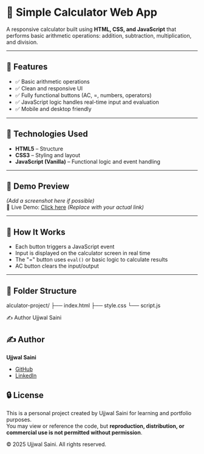 # 📱 Simple Calculator Web App

A responsive calculator built using **HTML, CSS, and JavaScript** that performs basic arithmetic operations: addition, subtraction, multiplication, and division.

---

## 🔧 Features

- ✅ Basic arithmetic operations  
- ✅ Clean and responsive UI  
- ✅ Fully functional buttons (AC, =, numbers, operators)  
- ✅ JavaScript logic handles real-time input and evaluation  
- ✅ Mobile and desktop friendly

---

## 🚀 Technologies Used

- **HTML5** – Structure  
- **CSS3** – Styling and layout  
- **JavaScript (Vanilla)** – Functional logic and event handling

---

## 📸 Demo Preview

*(Add a screenshot here if possible)*  
🔗 Live Demo: [Click here](https://ujjwalsainii.github.io/basic-calculator/) *(Replace with your actual link)*

---

## 🧠 How It Works

- Each button triggers a JavaScript event
- Input is displayed on the calculator screen in real time
- The "=" button uses `eval()` or basic logic to calculate results
- AC button clears the input/output

---

## 📁 Folder Structure
alculator-project/
├── index.html
├── style.css
└── script.js

✍️ Author
Ujjwal Saini

## ✍️ Author

**Ujjwal Saini**  
- [GitHub](https://github.com/ujjwalsainii)  
- [LinkedIn](www.linkedin.com/in/ujjwal-saini-9a9269297)


## 🔒 License

This is a personal project created by Ujjwal Saini for learning and portfolio purposes.  
You may view or reference the code, but **reproduction, distribution, or commercial use is not permitted without permission**.

© 2025 Ujjwal Saini. All rights reserved.
